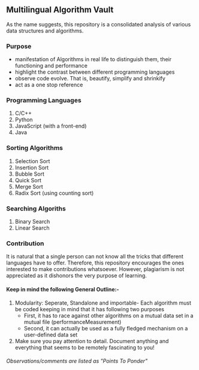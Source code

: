 <!-- 
    To-Do
    1. Incorporate goals and usage post restructuring 
 -->

## Multilingual Algorithm Vault
As the name suggests, this repository is a consolidated analysis of various data structures and algorithms.

### Purpose
- manifestation of Algorithms in real life to distinguish them, their functioning and performance
- highlight the contrast between different programming languages
- observe code evolve. That is, beautify, simplify and shrinkify
- act as a one stop reference

### Programming Languages
1. C/C++
2. Python
3. JavaScript (with a front-end)
4. Java

### Sorting Algorithms
1. Selection Sort
2. Insertion Sort
3. Bubble Sort
4. Quick Sort
5. Merge Sort
6. Radix Sort (using counting sort)

### Searching Algoriths
1. Binary Search
2. Linear Search


### Contribution
It is natural that a single person can not know all the tricks that different languages have to offer. Therefore, this repository encourages the ones interested to make contributions whatsoever. However, plagiarism is not appreciated as it dishonors the very purpose of learning.

#### Keep in mind the following General Outline:-
1. Modularity: Seperate, Standalone and importable- Each algorithm must be coded keeping in mind that it has following two purposes
    - First, it has to race against other algorithms on a mutual data set in a mutual file (performanceMeasurement)
    - Second, it can actually be used as a fully fledged mechanism on a user-defined data set
2. Make sure you pay attention to detail. Document anything and everything that seems to be remotely fascinating to you!

###### Observations/comments are listed as "Points To Ponder"
